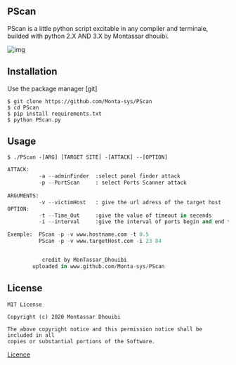 ## PScan

PScan is a little python script excitable in any compiler and terminale, builded with python 2.X AND 3.X by Montassar dhouibi. 


![img](https://github.com/Monta-sys/PScan/blob/master/src/img001.jpg)


## Installation

Use the package manager [git] 

```
$ git clone https://github.com/Monta-sys/PScan
$ cd PScan
$ pip install requirements.txt
$ python PScan.py

```

## Usage

``` 
$ ./PScan -[ARG] [TARGET SITE] -[ATTACK] --[OPTION]
```



``` python
ATTACK: 
          -a --adminFinder  :select panel finder attack               
          -p --PortScan     : select Ports Scanner attack 
    
ARGUMENTS:                                                          
          -v --victimHost   : give the url adress of the target host                                                      
OPTION:                                                             
          -t --Time_Out     :give the value of timeout in secends
          -i --interval     :give the interval of ports begin and end to try 

Exemple:  PScan -p -v www.hostname.com -t 0.5
          PScan -p -v www.targetHost.com -i 23 84 


           credit by MonTassar_Dhouibi
        uploaded in www.github.com/Monta-sys/PScan

```

## License
```
MIT License

Copyright (c) 2020 Montassar Dhouibi

The above copyright notice and this permission notice shall be included in all
copies or substantial portions of the Software.

```
[Licence](https://github.com/Monta-sys/PScan/blob/master/LICENSE) 

